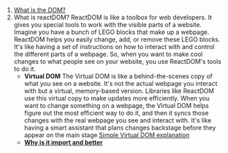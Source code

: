 1. [What is the DOM?](https://www.youtube.com/watch?v=KShnPYN-voI)
2. What is reactDOM?
	ReactDOM is like a toolbox for web developers. It gives you special tools to work with the visible parts of a website. Imagine you have a bunch of LEGO blocks that make up a webpage. ReactDOM helps you easily change, add, or remove these LEGO blocks. It's like having a set of instructions on how to interact with and control the different parts of a webpage. So, when you want to make cool changes to what people see on your website, you use ReactDOM's tools to do it.
	* **Virtual DOM**
		The Virtual DOM is like a behind-the-scenes copy of what you see on a website. It's not the actual webpage you interact with but a virtual, memory-based version. Libraries like ReactDOM use this virtual copy to make updates more efficiently. When you want to change something on a webpage, the Virtual DOM helps figure out the most efficient way to do it, and then it syncs those changes with the real webpage you see and interact with. It's like having a smart assistant that plans changes backstage before they appear on the main stage
		[Simple Virtual DOM explanation](https://www.youtube.com/watch?v=RquK3TImY9U)
	* [**Why is it import and better**](https://www.geeksforgeeks.org/difference-between-virtual-dom-and-real-dom/)